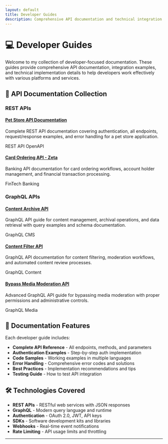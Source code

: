 ```yaml
---
layout: default
title: Developer Guides
description: Comprehensive API documentation and technical integration guides for developers.
---
```


# 💻 Developer Guides

Welcome to my collection of developer-focused documentation. These guides provide comprehensive API documentation, integration examples, and technical implementation details to help developers work effectively with various platforms and services.

## 🚀 API Documentation Collection

### REST APIs

<div class="portfolio-grid">
  <div class="portfolio-item">
    <h4><a href="rest_api_pet_store">Pet Store API Documentation</a></h4>
    <p>Complete REST API documentation covering authentication, all endpoints, request/response examples, and error handling for a pet store application.</p>
    <span class="tech-tag">REST API</span>
    <span class="tech-tag">OpenAPI</span>
  </div>
  
  <div class="portfolio-item">
    <h4><a href="rest_api_ordering_a_new_card_zeta">Card Ordering API - Zeta</a></h4>
    <p>Banking API documentation for card ordering workflows, account holder management, and financial transaction processing.</p>
    <span class="tech-tag">FinTech</span>
    <span class="tech-tag">Banking</span>
  </div>
</div>

### GraphQL APIs

<div class="portfolio-grid">
  <div class="portfolio-item">
    <h4><a href="graphql_api_content_archive">Content Archive API</a></h4>
    <p>GraphQL API guide for content management, archival operations, and data retrieval with query examples and schema documentation.</p>
    <span class="tech-tag">GraphQL</span>
    <span class="tech-tag">CMS</span>
  </div>
  
  <div class="portfolio-item">
    <h4><a href="graphql_api_content_filter">Content Filter API</a></h4>
    <p>GraphQL API documentation for content filtering, moderation workflows, and automated content review processes.</p>
    <span class="tech-tag">GraphQL</span>
    <span class="tech-tag">Content</span>
  </div>
  
  <div class="portfolio-item">
    <h4><a href="graphql_api_bypass_media_moderation">Bypass Media Moderation API</a></h4>
    <p>Advanced GraphQL API guide for bypassing media moderation with proper permissions and administrative controls.</p>
    <span class="tech-tag">GraphQL</span>
    <span class="tech-tag">Media</span>
  </div>
</div>

## 🎯 Documentation Features

Each developer guide includes:

- **Complete API Reference** - All endpoints, methods, and parameters
- **Authentication Examples** - Step-by-step auth implementation
- **Code Samples** - Working examples in multiple languages
- **Error Handling** - Comprehensive error codes and solutions  
- **Best Practices** - Implementation recommendations and tips
- **Testing Guide** - How to test API integration

## 🛠️ Technologies Covered

- **REST APIs** - RESTful web services with JSON responses
- **GraphQL** - Modern query language and runtime
- **Authentication** - OAuth 2.0, JWT, API keys
- **SDKs** - Software development kits and libraries
- **Webhooks** - Real-time event notifications
- **Rate Limiting** - API usage limits and throttling

---

